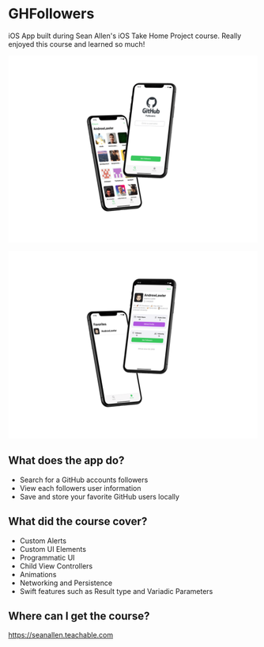 # GHFollowers
iOS App built during Sean Allen's iOS Take Home Project course. Really enjoyed this course and learned so much!

![Image of the App 1](GHFollowers-1.png)

![Image of the App 2](GHFollowers-2.png)

## What does the app do?
- Search for a GitHub accounts followers
- View each followers user information
- Save and store your favorite GitHub users locally

## What did the course cover?
- Custom Alerts
- Custom UI Elements
- Programmatic UI
- Child View Controllers
- Animations
- Networking and Persistence
- Swift features such as Result type and Variadic Parameters

## Where can I get the course?
https://seanallen.teachable.com
